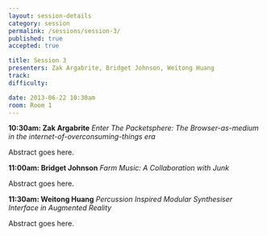 ```yaml
---
layout: session-details
category: session
permalink: /sessions/session-3/
published: true
accepted: true

title: Session 3
presenters: Zak Argabrite, Bridget Johnson, Weitong Huang
track:
difficulty:

date: 2013-06-22 10:30am
room: Room 1
---
```


**10:30am: Zak Argabrite**
_Enter The Packetsphere: The Browser-as-medium in the internet-of-overconsuming-things era_

Abstract goes here.

**11:00am: Bridget Johnson**
_Farm Music: A Collaboration with Junk_

Abstract goes here.

**11:30am: Weitong Huang**
_Percussion Inspired Modular Synthesiser Interface in Augmented Reality_

Abstract goes here.

